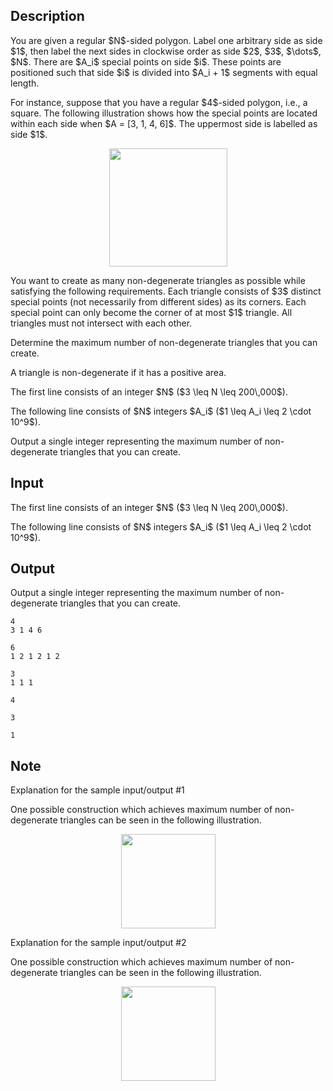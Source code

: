 ## Description

<div><p>You are given a regular $N$-sided polygon. Label one arbitrary side as side $1$, then label the next sides in clockwise order as side $2$, $3$, $\dots$, $N$. There are $A_i$ special points on side $i$. These points are positioned such that side $i$ is divided into $A_i + 1$ segments with equal length.</p><p>For instance, suppose that you have a regular $4$-sided polygon, i.e., a square. The following illustration shows how the special points are located within each side when $A = [3, 1, 4, 6]$. The uppermost side is labelled as side $1$.</p><center> <img class="tex-graphics" src="./34253/file/mIJE5gsl.png" style="max-width: 100.0%;max-height: 100.0%;" width="189px"> </center><p>You want to create as many <span class="tex-font-style-bf">non-degenerate triangles</span> as possible while satisfying the following requirements. Each triangle consists of $3$ distinct special points (not necessarily from different sides) as its corners. Each special point can only become the corner of at most $1$ triangle. All triangles must not intersect with each other.</p><p>Determine the maximum number of non-degenerate triangles that you can create.</p><p>A triangle is <span class="tex-font-style-bf">non-degenerate</span> if it has a positive area.</p></div><div class="input-specification"><p>The first line consists of an integer $N$ ($3 \leq N \leq 200\,000$).</p><p>The following line consists of $N$ integers $A_i$ ($1 \leq A_i \leq 2 \cdot 10^9$).</p></div><div class="output-specification"><p>Output a single integer representing the maximum number of non-degenerate triangles that you can create.</p></div>

## Input

<p>The first line consists of an integer $N$ ($3 \leq N \leq 200\,000$).</p><p>The following line consists of $N$ integers $A_i$ ($1 \leq A_i \leq 2 \cdot 10^9$).</p>

## Output

<p>Output a single integer representing the maximum number of non-degenerate triangles that you can create.</p>





```input1
4
3 1 4 6
```




```input2
6
1 2 1 2 1 2
```




```input3
3
1 1 1
```




```output1
4
```




```output2
3
```




```output3
1
```



## Note

<p><span class="tex-font-style-it">Explanation for the sample input/output #1</span></p><p>One possible construction which achieves maximum number of non-degenerate triangles can be seen in the following illustration. </p><center> <img class="tex-graphics" src="./34253/file/J4kGGjkQ.png" style="max-width: 100.0%;max-height: 100.0%;" width="151px"> </center><p><span class="tex-font-style-it">Explanation for the sample input/output #2</span></p><p>One possible construction which achieves maximum number of non-degenerate triangles can be seen in the following illustration. </p><center> <img class="tex-graphics" src="./34253/file/xnln8Mkw.png" style="max-width: 100.0%;max-height: 100.0%;" width="151px"> </center>

